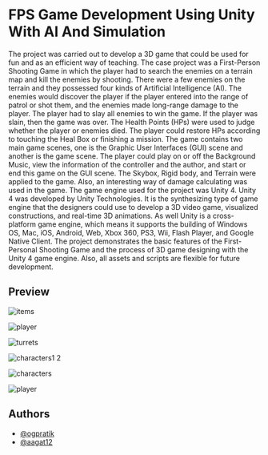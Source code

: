 # FPS Game Development Using Unity With AI And Simulation

The project was carried out to develop a 3D game that could be used for fun and as an efficient way of teaching. The case project was a First-Person Shooting Game in which the player had to search the enemies on a terrain map and kill the enemies by shooting. There were a few enemies on the terrain and they possessed four kinds of Artificial Intelligence (AI). The enemies would discover the player if the player entered into the range of patrol or shot them, and the enemies made long-range damage to the player. The player had to slay all enemies to win the game. If the player was slain, then the game was over. The Health Points (HPs) were used to judge whether the player or enemies died. The player could restore HPs according to touching the Heal Box or finishing a mission.
The game contains two main game scenes, one is the Graphic User Interfaces (GUI) scene and another is the game scene. The player could play on or off the Background Music, view the information of the controller and the author, and start or end this game on the GUI scene. The Skybox, Rigid body, and Terrain were applied to the game. Also, an interesting way of damage calculating was used in the game. The game engine used for the project was Unity 4. Unity 4 was developed by Unity Technologies. It is the synthesizing type of game engine that the designers could use to develop a 3D video game, visualized constructions, and real-time 3D animations. As well Unity is a cross-platform game engine, which means it supports the building of Windows OS, Mac, iOS, Android, Web, Xbox 360, PS3, Wii, Flash Player, and Google Native Client.
The project demonstrates the basic features of the First-Personal Shooting Game and the process of 3D game designing with the Unity 4 game engine. Also, all assets and scripts are flexible for future development.

## Preview


![items](https://github.com/aagat12/final-year-project/assets/64367343/97c4d57f-e818-42e3-a53f-e06b72f51b38)


![player](https://github.com/aagat12/final-year-project/assets/64367343/4c2e6b10-9b59-4dd8-b67f-aea4ee55beab)


![turrets](https://github.com/aagat12/final-year-project/assets/64367343/5cf516d9-9733-4de4-8163-d98e75289afa)


![characters1  2](https://github.com/aagat12/final-year-project/assets/64367343/91d4a0f6-e799-41e1-8088-ce073aea0f6a)


![characters](https://github.com/aagat12/final-year-project/assets/64367343/46e51f4f-1439-4401-b755-a32892e95b51)


![player](https://github.com/aagat12/final-year-project/assets/64367343/8e94f76e-042f-4927-8c5f-a65ddf848137)




## Authors

- [@ogpratik](https://github.com/ogpratik)
- [@aagat12](https://github.com/aagat12)
